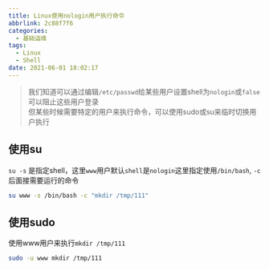 ```yaml
---
title: Linux使用nologin用户执行命令
abbrlink: 2c88f7f6
categories:
  - 基础运维
tags:
  - Linux
  - Shell
date: 2021-06-01 18:02:17
---
```


> 我们知道可以通过编辑`/etc/passwd`给某些用户设置shell为`nologin`或`false`可以阻止这些用户登录  
> 但某些时候需要特定的用户来执行命令，可以使用sudo或su来临时切换用户执行

## 使用su

`su -s` 是指定shell，这里`www`用户默认`shell`是`nologin`这里指定使用`/bin/bash`, `-c` 后面接需要运行的命令

```bash
su www -s /bin/bash -c "mkdir /tmp/111"
```

## 使用sudo

使用www用户来执行`mkdir /tmp/111`

```bash
sudo -u www mkdir /tmp/111
```
